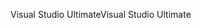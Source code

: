 <span data-ttu-id="7569f-101">Visual Studio Ultimate</span><span class="sxs-lookup"><span data-stu-id="7569f-101">Visual Studio Ultimate</span></span>